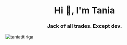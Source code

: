 <h1 align="center">Hi 👋, I'm Tania</h1>
<h3 align="center">Jack of all trades. Except dev.</h3>


<p><img align="center" src="https://github-readme-stats.vercel.app/api/top-langs?username=taniatitiriga&show_icons=true&locale=en&layout=compact" alt="taniatitiriga" /></p>
